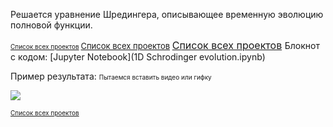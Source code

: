 Решается уравнение Шредингера, описывающее временную эволюцию полновой функции.

<font size="1"> [Список всех проектов](https://github.com/Drev0Z/index) </font>
<font size="2"> [Список всех проектов](https://github.com/Drev0Z/index) </font> 
<font size="3"> [Список всех проектов](https://github.com/Drev0Z/index) </font> 
Блокнот с кодом: [Jupyter Notebook](1D Schrodinger evolution.ipynb)

Пример результата:
<font size="1"> Пытаемся вставить видео или гифку </font> 

 ![](schrod.gif)

<font size="1"> [Список всех проектов](https://github.com/Drev0Z/index) </font> 
